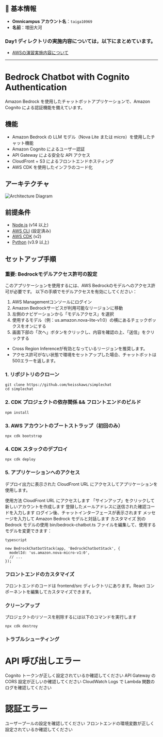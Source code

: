 ## 🙋 基本情報

- **Omnicampus アカウント名**：`taiga10969`  
- **名前**：増田大河

### Day1 ディレクトリの実施内容については，以下にまとめています。
- [AWSの演習実施内容について](https://github.com/Taiga10969/simplechat/blob/main/report.md)

---
# Bedrock Chatbot with Cognito Authentication
Amazon Bedrock を使用したチャットボットアプリケーションで、Amazon Cognito による認証機能を備えています。

## 機能

- Amazon Bedrock の LLM モデル（Nova Lite または micro）を使用したチャット機能
- Amazon Cognito によるユーザー認証
- API Gateway による安全な API アクセス
- CloudFront + S3 によるフロントエンドホスティング
- AWS CDK を使用したインフラのコード化

## アーキテクチャ

![Architecture Diagram](./architecture.png)

## 前提条件

- [Node.js](https://nodejs.org/) (v14 以上)
- [AWS CLI](https://aws.amazon.com/cli/) (設定済み)
- [AWS CDK](https://aws.amazon.com/cdk/) (v2)
- [Python](https://www.python.org/) (v3.9 以上)

## セットアップ手順


### 重要: Bedrockモデルアクセス許可の設定

このアプリケーションを使用するには、AWS Bedrockのモデルへのアクセス許可が必要です。
以下の手順でモデルアクセスを有効にしてください：

1. AWS Managementコンソールにログイン
2. Amazon Bedrockサービスが利用可能なリージョンに移動
3. 左側のナビゲーションから「モデルアクセス」を選択
4. 使用するモデル（例：us.amazon.nova-lite-v1:0）の横にあるチェックボックスをオンにする
5. 画面下部の「次へ」ボタンをクリックし、内容を確認の上、「送信」をクリックする

* Cross Region Inferenceが有効となっているリージョンを推奨します。
* アクセス許可がない状態で環境をセットアップした場合、チャットボットは500エラーを返します。


### 1. リポジトリのクローン

```
git clone https://github.com/keisskaws/simplechat
cd simplechat
```

### 2. CDK プロジェクトの依存関係 && フロントエンドのビルド
```
npm install
```

### 3. AWS アカウントのブートストラップ（初回のみ）
```
npx cdk bootstrap
```

### 4. CDK スタックのデプロイ
```
npx cdk deploy
```

### 5. アプリケーションへのアクセス
デプロイ出力に表示された CloudFront URL にアクセスしてアプリケーションを使用します。

使用方法
CloudFront URL にアクセスします
「サインアップ」をクリックして新しいアカウントを作成します
登録したメールアドレスに送信された確認コードを入力します
ログイン後、チャットインターフェースが表示されます
メッセージを入力して Amazon Bedrock モデルと対話します
カスタマイズ
別の Bedrock モデルの使用
bin/bedrock-chatbot.ts ファイルを編集して、使用するモデルを変更できます：

```
typescript 

new BedrockChatbotStack(app, 'BedrockChatbotStack', {
  modelId: 'us.amazon.nova-micro-v1:0',
  // ...
});
```


### フロントエンドのカスタマイズ
フロントエンドのコードは frontend/src ディレクトリにあります。React コンポーネントを編集してカスタマイズできます。



### クリーンアップ
プロジェクトのリソースを削除するには以下のコマンドを実行します


```
npx cdk destroy
```


### トラブルシューティング
# API 呼び出しエラー
Cognito トークンが正しく設定されているか確認してください
API Gateway の CORS 設定が正しいか確認してください
CloudWatch Logs で Lambda 関数のログを確認してください

# 認証エラー
ユーザープールの設定を確認してください
フロントエンドの環境変数が正しく設定されているか確認してください
